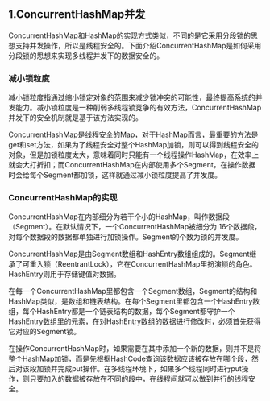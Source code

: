 ## 1.ConcurrentHashMap并发

ConcurrentHashMap和HashMap的实现方式类似，不同的是它采用分段锁的思想支持并发操作，所以是线程安全的。下面介绍ConcurrentHashMap是如何采用分段锁的思想来实现多线程并发下的数据安全的。

### 减小锁粒度

减小锁粒度指通过缩小锁定对象的范围来减少锁冲突的可能性，最终提高系统的并发能力。减小锁粒度是一种削弱多线程锁竞争的有效方法，ConcurrentHashMap并发下的安全机制就是基于该方法实现的。

ConcurrentHashMap是线程安全的Map，对于HashMap而言，最重要的方法是get和set方法，如果为了线程安全对整个HashMap加锁，则可以得到线程安全的对象，但是加锁粒度太大，意味着同时只能有一个线程操作HashMap，在效率上就会大打折扣；而ConcurrentHashMap在内部使用多个Segment，在操作数据时会给每个Segment都加锁，这样就通过减小锁粒度提高了并发度。

### ConcurrentHashMap的实现

ConcurrentHashMap在内部细分为若干个小的HashMap，叫作数据段（Segment）。在默认情况下，一个ConcurrentHashMap被细分为 16个数据段，对每个数据段的数据都单独进行加锁操作。Segment的个数为锁的并发度。

ConcurrentHashMap是由Segment数组和HashEntry数组组成的。Segment继承了可重入锁（ReentrantLock），它在ConcurrentHashMap里扮演锁的角色。HashEntry则用于存储键值对数据。

在每一个ConcurrentHashMap里都包含一个Segment数组，Segment的结构和HashMap类似，是数组和链表结构。在每个Segment里都包含一个HashEntry数组，每个HashEntry都是一个链表结构的数据，每个Segment都守护一个HashEntry数组里的元素，在对HashEntry数组的数据进行修改时，必须首先获得它对应的Segment锁。

在操作ConcurrentHashMap时，如果需要在其中添加一个新的数据，则并不是将整个HashMap加锁，而是先根据HashCode查询该数据应该被存放在哪个段，然后对该段加锁并完成put操作。在多线程环境下，如果多个线程同时进行put操作，则只要加入的数据被存放在不同的段中，在线程间就可以做到并行的线程安全。